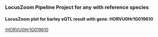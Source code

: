 ### LocusZoom Pipeline Project for any  with reference species

#### LocusZoom plot for barley eQTL result with gene: HORVU0Hr1G019610 

[!HORVU0Hr1G019610]("Fig/chr2.png")
